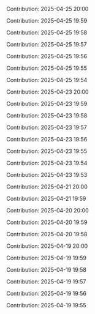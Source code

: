Contribution: 2025-04-25 20:00

Contribution: 2025-04-25 19:59

Contribution: 2025-04-25 19:58

Contribution: 2025-04-25 19:57

Contribution: 2025-04-25 19:56

Contribution: 2025-04-25 19:55

Contribution: 2025-04-25 19:54

Contribution: 2025-04-23 20:00

Contribution: 2025-04-23 19:59

Contribution: 2025-04-23 19:58

Contribution: 2025-04-23 19:57

Contribution: 2025-04-23 19:56

Contribution: 2025-04-23 19:55

Contribution: 2025-04-23 19:54

Contribution: 2025-04-23 19:53

Contribution: 2025-04-21 20:00

Contribution: 2025-04-21 19:59

Contribution: 2025-04-20 20:00

Contribution: 2025-04-20 19:59

Contribution: 2025-04-20 19:58

Contribution: 2025-04-19 20:00

Contribution: 2025-04-19 19:59

Contribution: 2025-04-19 19:58

Contribution: 2025-04-19 19:57

Contribution: 2025-04-19 19:56

Contribution: 2025-04-19 19:55

